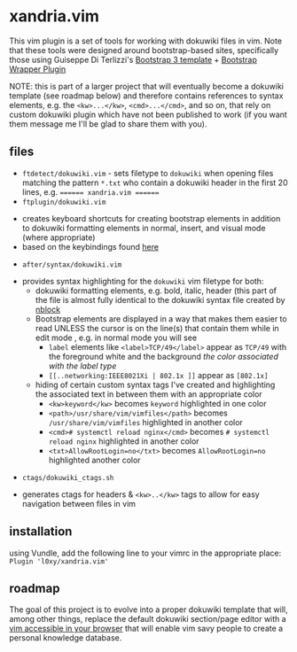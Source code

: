 # xandria.vim

This vim plugin is a set of tools for working with dokuwiki files in vim. Note that these tools were designed around bootstrap-based sites, specifically those using Guiseppe Di Terlizzi's [Bootstrap 3 template](www.dokuwiki.org/template:bootstrap3) + [Bootstrap Wrapper Plugin](www.dokuwiki.org/plugin:bootswrapper)

NOTE: this is part of a larger project that will eventually become a dokuwiki template (see roadmap below) and therefore contains references to syntax elements, e.g. the `<kw>...</kw>`, `<cmd>...</cmd>`, and so on, that rely on custom dokuwiki plugin which have not been published to work (if you want them message me I'll be glad to share them with you).

## files
 * `ftdetect/dokuwiki.vim` - sets filetype to `dokuwiki` when opening files matching the pattern `*.txt` who contain a dokuwiki header in the first 20 lines, e.g. `====== xandria.vim ======`
 * `ftplugin/dokuwiki.vim`
  - creates keyboard shortcuts for creating bootstrap elements in addition to dokuwiki formatting elements in normal, insert, and visual mode (where appropriate)
  - based on the keybindings found [here](https://dokuwiki.org/tips:vimkeys)
 * `after/syntax/dokuwiki.vim`
  - provides syntax highlighting for the `dokuwiki` vim filetype for both:
    - dokuwiki formatting elements, e.g. bold, italic, header (this part of the file is almost fully identical to the dokuwiki syntax file created by [nblock](https://github.com/nblock/vim-dokuwiki)
    - Bootstrap elements are displayed in a way that makes them easier to read UNLESS the cursor is on the line(s) that contain them while in edit mode , e.g. in normal mode you will see 
      - `label` elements like `<label>TCP/49</label>` appear as `TCP/49` with the foreground white and the background _the color associated with the label type_
      - `[[..networking:IEEE8021Xi | 802.1x ]]` appear as `[802.1x]`
    - hiding of certain custom syntax tags I've created and highlighting the associated text in between them with an appropriate color
      - `<kw>keyword</kw>` becomes `keyword` highlighted in one color
      - `<path>/usr/share/vim/vimfiles</path>` becomes `/usr/share/vim/vimfiles` highlighted in another color
      - `<cmd># systemctl reload nginx</cmd>` becomes `# systemctl reload nginx` highlighted in another color
      - `<txt>AllowRootLogin=no</txt>` becomes `AllowRootLogin=no` highlighted another color
 * `ctags/dokuwiki_ctags.sh`
  - generates ctags for headers & `<kw>..</kw>` tags to allow for easy navigation between files in vim

## installation
using Vundle, add the following line to your vimrc in the appropriate place:
`Plugin 'l0xy/xandria.vim'`
 
## roadmap
The goal of this project is to evolve into a proper dokuwiki template that will, among other things, replace the default dokuwiki section/page editor with a [vim accessible in your browser](https://github.com/rhysd/vim.wasm) that will enable vim savy people to create a personal knowledge database.

